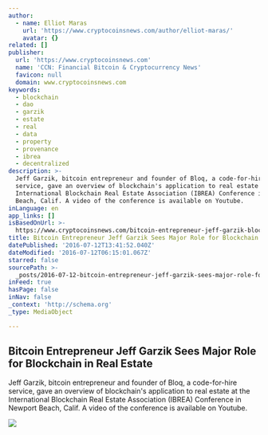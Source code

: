 ```yaml
---
author:
  - name: Elliot Maras
    url: 'https://www.cryptocoinsnews.com/author/elliot-maras/'
    avatar: {}
related: []
publisher:
  url: 'https://www.cryptocoinsnews.com'
  name: 'CCN: Financial Bitcoin & Cryptocurrency News'
  favicon: null
  domain: www.cryptocoinsnews.com
keywords:
  - blockchain
  - dao
  - garzik
  - estate
  - real
  - data
  - property
  - provenance
  - ibrea
  - decentralized
description: >-
  Jeff Garzik, bitcoin entrepreneur and founder of Bloq, a code-for-hire
  service, gave an overview of blockchain's application to real estate at the
  International Blockchain Real Estate Association (IBREA) Conference in Newport
  Beach, Calif. A video of the conference is available on Youtube.
inLanguage: en
app_links: []
isBasedOnUrl: >-
  https://www.cryptocoinsnews.com/bitcoin-entrepreneur-jeff-garzik-blockchain-real-estate/
title: Bitcoin Entrepreneur Jeff Garzik Sees Major Role for Blockchain in Real Estate
datePublished: '2016-07-12T13:41:52.040Z'
dateModified: '2016-07-12T06:15:01.067Z'
starred: false
sourcePath: >-
  _posts/2016-07-12-bitcoin-entrepreneur-jeff-garzik-sees-major-role-for-blockch.md
inFeed: true
hasPage: false
inNav: false
_context: 'http://schema.org'
_type: MediaObject

---
```

<article style=""><h1>Bitcoin Entrepreneur Jeff Garzik Sees Major Role for Blockchain in Real Estate</h1><p>Jeff Garzik, bitcoin entrepreneur and founder of Bloq, a code-for-hire service, gave an overview of blockchain's application to real estate at the International Blockchain Real Estate Association (IBREA) Conference in Newport Beach, Calif. A video of the conference is available on Youtube.</p><img src="https://www.cryptocoinsnews.com/wp-content/uploads/2016/07/White-real-estate.jpg" /></article>